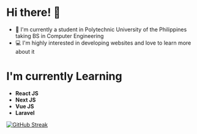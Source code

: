 # Hi there! :wave:

- :school: I'm currently a student in Polytechnic University of the Philippines taking BS in Computer Engineering
- :computer: I'm highly interested in developing websites and love to learn more about it

# I'm currently Learning

- **React JS**
- **Next JS**
- **Vue JS**
- **Laravel**

[![GitHub Streak](https://streak-stats.demolab.com?user=ronnielsajol&theme=tokyonight&hide_border=true&border_radius=50&background=45%2C0F2027%2C203A43)](https://git.io/streak-stats)
